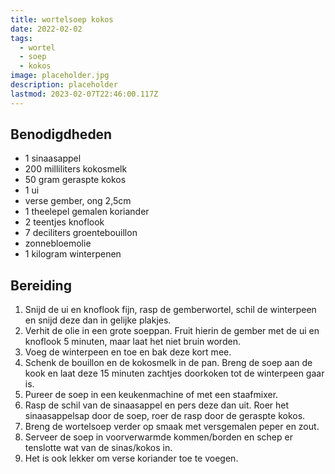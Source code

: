 ```yaml
---
title: wortelsoep kokos
date: 2022-02-02
tags:
  - wortel
  - soep
  - kokos
image: placeholder.jpg
description: placeholder
lastmod: 2023-02-07T22:46:00.117Z
---
```


## Benodigdheden

-   1  sinaasappel 
-   200 milliliters  kokosmelk 
-   50 gram  geraspte kokos 
-   1  ui 
-   verse gember, ong 2,5cm 
-   1  theelepel gemalen koriander 
-   2  teentjes knoflook 
-   7 deciliters  groentebouillon 
-   zonnebloemolie 
-   1 kilogram  winterpenen 

## Bereiding

1.  Snijd de ui en knoflook fijn, rasp de gemberwortel, schil de winterpeen en snijd deze dan in gelijke plakjes. 
2.  Verhit de olie in een grote soeppan. Fruit hierin de gember met de ui en knoflook 5 minuten, maar laat het niet bruin worden. 
3.  Voeg de winterpeen en toe en bak deze kort mee. 
4.  Schenk de bouillon en de kokosmelk in de pan. Breng de soep aan de kook en laat deze 15 minuten zachtjes doorkoken tot de winterpeen gaar is. 
5.  Pureer de soep in een keukenmachine of met een staafmixer. 
6.  Rasp de schil van de sinaasappel en pers deze dan uit. Roer het sinaasappelsap door de soep, roer de rasp door de geraspte kokos. 
7.  Breng de wortelsoep verder op smaak met versgemalen peper en zout. 
8.  Serveer de soep in voorverwarmde kommen/borden en schep er tenslotte wat van de sinas/kokos in. 
9.  Het is ook lekker om verse koriander toe te voegen.
